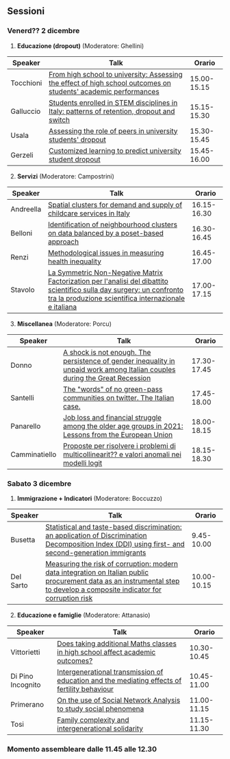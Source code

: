 ## Sessioni

### Venerd?? 2 dicembre

  1. **Educazione (dropout)** (Moderatore: Ghellini)

| Speaker  | Talk  | Orario  |
|---|---|---|
| Tocchioni | [From high school to university: Assessing the effect of high school outcomes on students' academic performances](Abstract/Tocchioni.md)   | 15.00-15.15  | 
| Galluccio  | [Students enrolled in STEM disciplines in Italy: patterns of retention, dropout and switch](Abstract/Galluccio.md)   | 15.15-15.30  |  
| Usala  | [Assessing the role of peers in university students' dropout](Abstract/Usala.md)   | 15.30-15.45  | 
| Gerzeli | [Customized learning to predict university student dropout](Abstract/Gerzeli.md)   | 15.45-16.00  |  

  2. **Servizi** (Moderatore: Campostrini)

| Speaker  | Talk  | Orario  |
|---|---|---|
| Andreella  | [Spatial clusters for demand and supply of childcare services in Italy](Abstract/Andreella.md)   | 16.15-16.30  | 
| Belloni  | [Identification of neighbourhood clusters on data balanced by a poset-based approach](Abstract/Belloni.md)   | 16.30-16.45  |  
| Renzi  | [Methodological issues in measuring health inequality](Abstract/Renzi.md)  | 16.45-17.00  | 
| Stavolo | [La Symmetric Non-Negative Matrix Factorization per l'analisi del dibattito scientifico sulla day surgery: un confronto tra la produzione scientifica internazionale e italiana](Abstract/Stavolo.md)   | 17.00-17.15  |  

  3. **Miscellanea** (Moderatore: Porcu)

| Speaker  | Talk  | Orario  |
|---|---|---|
| Donno  | [A shock is not enough. The persistence of gender inequality in unpaid work among Italian couples during the Great Recession](Abstract/Donno.md)  | 17.30-17.45  | 
| Santelli  | [The "words" of no green-pass communities on twitter. The Italian case.](Abstract/Santelli.md)   | 17.45-18.00  |  
| Panarello  | [Job loss and financial struggle among the older age groups in 2021: Lessons from the European Union](Abstract/Panarello.md) | 18.00-18.15  | 
| Camminatiello | [Proposte per risolvere i problemi di multicollinearit?? e valori anomali nei modelli logit](Abstract/Camminatiello.md)  | 18.15-18.30  |  

### Sabato 3 dicembre

  1. **Immigrazione + Indicatori** (Moderatore: Boccuzzo)

| Speaker  | Talk  | Orario  |
|---|---|---|
| Busetta  | [Statistical and taste-based discrimination: an application of Discrimination Decomposition Index (DDI) using first- and second-generation immigrants](Abstract/Busetta.md)  | 9.45-10.00  | 
| Del Sarto  | [Measuring the risk of corruption: modern data integration on Italian public procurement data as an instrumental step to develop a composite indicator for corruption risk](Abstract/DelSarto.md)   | 10.00-10.15  |  

  2. **Educazione e famiglie** (Moderatore: Attanasio)

| Speaker  | Talk  | Orario  |
|---|---|---|
| Vittorietti  | [Does taking additional Maths classes in high school affect academic outcomes?](Abstract/Vittorietti.md)  | 10.30-10.45  | 
| Di Pino Incognito  | [Intergenerational transmission of education and the mediating effects of fertility behaviour](Abstract/DiPinoIncognito.md)  | 10.45-11.00  |  
| Primerano  | [On the use of Social Network Analysis to study social phenomena](Abstract/Primerano.md)  | 11.00-11.15  | 
| Tosi  | [Family complexity and intergenerational solidarity](Abstract/Tosi.md)  | 11.15-11.30  | 

### **Momento assembleare** dalle 11.45 alle 12.30

